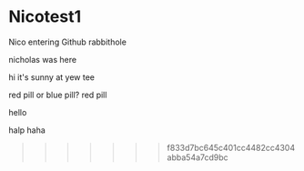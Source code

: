 # Nicotest1
Nico entering Github rabbithole
<the end>

nicholas was here

hi it's sunny at yew tee

red pill or blue pill? red pill

hello

halp haha
>>>>>>> f833d7bc645c401cc4482cc4304abba54a7cd9bc

